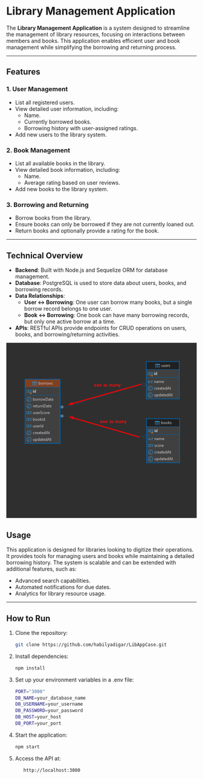 # Library Management Application

The **Library Management Application** is a system designed to streamline the management of library resources, focusing on interactions between members and books. This application enables efficient user and book management while simplifying the borrowing and returning process.

---

## Features

### 1. User Management
- List all registered users.
- View detailed user information, including:
  - Name.
  - Currently borrowed books.
  - Borrowing history with user-assigned ratings.
- Add new users to the library system.

### 2. Book Management
- List all available books in the library.
- View detailed book information, including:
  - Name.
  - Average rating based on user reviews.
- Add new books to the library system.

### 3. Borrowing and Returning
- Borrow books from the library.
- Ensure books can only be borrowed if they are not currently loaned out.
- Return books and optionally provide a rating for the book.

---

## Technical Overview

- **Backend**: Built with Node.js and Sequelize ORM for database management.
- **Database**: PostgreSQL is used to store data about users, books, and borrowing records.
- **Data Relationships**:
  - **User ↔ Borrowing**: One user can borrow many books, but a single borrow record belongs to one user.
  - **Book ↔ Borrowing**: One book can have many borrowing records, but only one active borrow at a time.
- **APIs**: RESTful APIs provide endpoints for CRUD operations on users, books, and borrowing/returning activities.  
 
![RELATIONS](relations.png)

## Usage

This application is designed for libraries looking to digitize their operations. It provides tools for managing users and books while maintaining a detailed borrowing history. The system is scalable and can be extended with additional features, such as:
- Advanced search capabilities.
- Automated notifications for due dates.
- Analytics for library resource usage.

---

## How to Run

1. Clone the repository:
   ```bash
   git clone https://github.com/habilyadigar/LibAppCase.git

2. Install dependencies:
   ```bash
   npm install  

3. Set up your environment variables in a .env file:
   ```bash
   PORT="3000" 
   DB_NAME=your_database_name
   DB_USERNAME=your_username
   DB_PASSWORD=your_password
   DB_HOST=your_host
   DB_PORT=your_port  

4. Start the application:
    ```bash
    npm start  

5. Access the API at:
   ```bash
      http://localhost:3000

